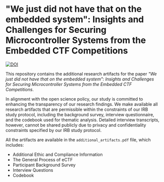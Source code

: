 # "We just did not have that on the embedded system": Insights and Challenges for Securing Microcontroller Systems from the Embedded CTF Competitions

[![DOI](https://zenodo.org/badge/1023921481.svg)](https://doi.org/10.5281/zenodo.17026747)

This repository contains the additional research artifacts for the paper _"We just did not have that on the embedded system": Insights and Challenges for Securing Microcontroller Systems from the Embedded CTF Competitions_.

In alignment with the open science policy, our study is committed to enhancing the transparency of our research findings. 
We make available all research artifacts that are permissible within the constraints of our IRB study protocol, including the background survey, interview questionnaire, and the codebook used for thematic analysis. 
Detailed interview transcripts, however, cannot be shared publicly due to privacy and confidentiality constraints specified by our IRB study protocol.

All the artifacts are available in the `additional_artifacts.pdf` file, which includes:
- Additional Ethic and Compliance Information
- The General Process of eCTF
- Participant Background Survey
- Interview Questions
- Codebook
